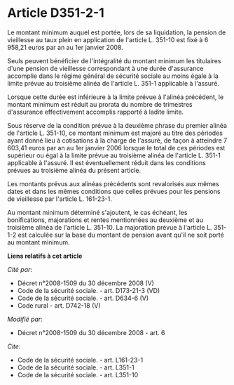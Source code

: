 # Article D351-2-1

Le montant minimum auquel est portée, lors de sa liquidation, la pension de vieillesse au taux plein en application de
l'article L. 351-10 est fixé à 6 958,21 euros par an au 1er janvier 2008. 

Seuls peuvent bénéficier de l'intégralité du montant minimum les titulaires d'une pension de vieillesse correspondant à une
durée d'assurance accomplie dans le régime général de sécurité sociale au moins égale à la limite prévue au troisième alinéa
de l'article L. 351-1 applicable à l'assuré. 

Lorsque cette durée est inférieure à la limite prévue à l'alinéa précédent, le montant minimum est réduit au prorata du
nombre de trimestres d'assurance effectivement accomplis rapporté à ladite limite. 

Sous réserve de la condition prévue à la deuxième phrase du premier alinéa de l'article L. 351-10, ce montant minimum est
majoré au titre des périodes ayant donné lieu à cotisations à la charge de l'assuré, de façon à atteindre 7 603,41 euros par
an au 1er janvier 2006 lorsque le total de ces périodes est supérieur ou égal à la limite prévue au troisième alinéa de
l'article L. 351-1 applicable à l'assuré. Il est éventuellement réduit dans les conditions prévues au troisième alinéa du
présent article. 

Les montants prévus aux alinéas précédents sont revalorisés aux mêmes dates et dans les mêmes conditions que celles prévues
pour les pensions de vieillesse par l'article L. 161-23-1.

Au montant minimum déterminé s'ajoutent, le cas échéant, les bonifications, majorations et rentes mentionnées au deuxième et
au troisième alinéa de l'article L. 351-10. La majoration prévue à l'article L. 351-1-2 est calculée sur la base du montant
de pension avant qu'il ne soit porté au montant minimum.

**Liens relatifs à cet article**

_Cité par_:

  - Décret n°2008-1509 du 30 décembre 2008 (V)
  - Code de la sécurité sociale. - art. D173-21-3 (VD)
  - Code de la sécurité sociale. - art. D634-6 (V)
  - Code rural - art. D742-18 (V)

_Modifié par_:

  - Décret n°2008-1509 du 30 décembre 2008 - art. 6

_Cite_:

  - Code de la sécurité sociale. - art. L161-23-1
  - Code de la sécurité sociale. - art. L351-1
  - Code de la sécurité sociale. - art. L351-10
